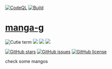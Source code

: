 
[![CodeQL](https://github.com/manga-g/manga-g/actions/workflows/codeql.yml/badge.svg)](https://github.com/manga-g/manga-g/actions/workflows/codeql.yml)
[![Build](https://github.com/manga-g/manga-g/actions/workflows/go.yml/badge.svg?branch=main)](https://github.com/manga-g/manga-g/actions/workflows/go.yml)

# [manga-g](http://manga-g.pages.dev)
![Cutie term](https://manga-g.pages.dev/assets/images/icons/console/wh.gif)
<img src="https://img.shields.io/badge/os-linux-brightgreen"> <img src="https://img.shields.io/badge/os-mac-brightgreen"> <img src="https://img.shields.io/badge/os-windows-brightgreen">

[![GitHub stars](https://img.shields.io/github/stars/manga-g/manga-g)](https://github.com/manga-g/manga-g/stargazers)
[![GitHub issues](https://img.shields.io/github/issues/manga-g/manga-g)](https://github.com/manga-g/manga-g/issues)
[![GitHub license](https://img.shields.io/github/license/manga-g/manga-g)](https://github.com/manga-g/manga-g)

check some mangos
